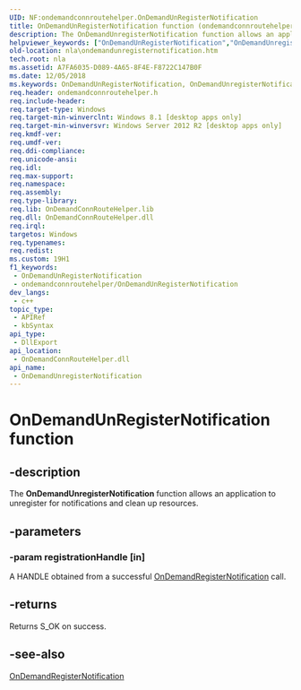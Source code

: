 ```yaml
---
UID: NF:ondemandconnroutehelper.OnDemandUnRegisterNotification
title: OnDemandUnRegisterNotification function (ondemandconnroutehelper.h)
description: The OnDemandUnregisterNotification function allows an application to unregister for notifications and clean up resources.
helpviewer_keywords: ["OnDemandUnRegisterNotification","OnDemandUnregisterNotification","OnDemandUnregisterNotification function [Network Awareness]","nla.ondemandunregisternotification","ondemandconnroutehelper/OnDemandUnregisterNotification"]
old-location: nla\ondemandunregisternotification.htm
tech.root: nla
ms.assetid: A7FA6035-D089-4A65-8F4E-F8722C147B0F
ms.date: 12/05/2018
ms.keywords: OnDemandUnRegisterNotification, OnDemandUnregisterNotification, OnDemandUnregisterNotification function [Network Awareness], nla.ondemandunregisternotification, ondemandconnroutehelper/OnDemandUnregisterNotification
req.header: ondemandconnroutehelper.h
req.include-header: 
req.target-type: Windows
req.target-min-winverclnt: Windows 8.1 [desktop apps only]
req.target-min-winversvr: Windows Server 2012 R2 [desktop apps only]
req.kmdf-ver: 
req.umdf-ver: 
req.ddi-compliance: 
req.unicode-ansi: 
req.idl: 
req.max-support: 
req.namespace: 
req.assembly: 
req.type-library: 
req.lib: OnDemandConnRouteHelper.lib
req.dll: OnDemandConnRouteHelper.dll
req.irql: 
targetos: Windows
req.typenames: 
req.redist: 
ms.custom: 19H1
f1_keywords:
 - OnDemandUnRegisterNotification
 - ondemandconnroutehelper/OnDemandUnRegisterNotification
dev_langs:
 - c++
topic_type:
 - APIRef
 - kbSyntax
api_type:
 - DllExport
api_location:
 - OnDemandConnRouteHelper.dll
api_name:
 - OnDemandUnregisterNotification
---
```


# OnDemandUnRegisterNotification function


## -description

The <b>OnDemandUnregisterNotification</b> function allows an application to unregister for notifications and clean up resources.

## -parameters

### -param registrationHandle [in]

A HANDLE obtained from a successful <a href="https://docs.microsoft.com/windows/desktop/api/ondemandconnroutehelper/nf-ondemandconnroutehelper-ondemandregisternotification">OnDemandRegisterNotification</a>  call.

## -returns

Returns S_OK on success.

## -see-also

<a href="https://docs.microsoft.com/windows/desktop/api/ondemandconnroutehelper/nf-ondemandconnroutehelper-ondemandregisternotification">OnDemandRegisterNotification</a>

